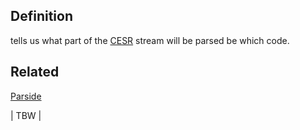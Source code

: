 ## Definition

tells us what part of the [CESR](CESR.md) stream will be parsed be which code.

## Related

[Parside](parside.md)

| TBW |
